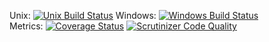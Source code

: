 Unix: [![Unix Build Status](http://img.shields.io/travis/KenMercusLai/FlightAware2columbus/master.svg)](https://travis-ci.org/KenMercusLai/FlightAware2columbus) Windows: [![Windows Build Status](https://img.shields.io/appveyor/ci/KenMercusLai/FlightAware2columbus/master.svg)](https://ci.appveyor.com/project/KenMercusLai/FlightAware2columbus)<br>Metrics: [![Coverage Status](http://img.shields.io/coveralls/KenMercusLai/FlightAware2columbus/master.svg)](https://coveralls.io/r/KenMercusLai/FlightAware2columbus) [![Scrutinizer Code Quality](http://img.shields.io/scrutinizer/g/KenMercusLai/FlightAware2columbus.svg)](https://scrutinizer-ci.com/g/KenMercusLai/FlightAware2columbus/?branch=master)<br>
